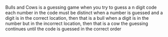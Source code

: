 
Bulls and Cows is a guessing game when you try to guess a n digit code
each number in the code must be distinct
when a number is guessed and a digit is in the correct location, then that is a bull
when a digit is in the number but in the incorrect location, then that is a cow
the guessing continues until the code is guessed in the correct order
